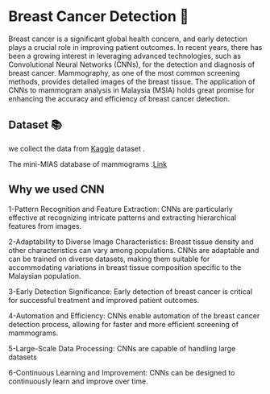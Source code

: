 # Breast Cancer Detection  🐍
Breast cancer is a significant global health concern, and early detection plays a crucial role in improving patient outcomes. In recent years, there has been a growing interest in leveraging advanced technologies, such as Convolutional Neural Networks (CNNs), for the detection and diagnosis of breast cancer. Mammography, as one of the most common screening methods, provides detailed images of the breast tissue. The application of CNNs to mammogram analysis in Malaysia (MSIA) holds great promise for enhancing the accuracy and efficiency of breast cancer detection.

## Dataset 📚
we collect the data from [Kaggle](https://www.kaggle.com/datasets/kmader/mias-mammography) dataset .

The mini-MIAS database of mammograms .[Link](http://peipa.essex.ac.uk/pix/mias/)

## Why we used CNN
1-Pattern Recognition and Feature Extraction: CNNs are particularly effective at recognizing intricate patterns and extracting hierarchical features from images.

2-Adaptability to Diverse Image Characteristics: Breast tissue density and other characteristics can vary among populations. CNNs are adaptable and can be trained on diverse datasets, making them suitable for accommodating variations in breast tissue composition specific to the Malaysian population.

3-Early Detection Significance: Early detection of breast cancer is critical for successful treatment and improved patient outcomes.

4-Automation and Efficiency: CNNs enable automation of the breast cancer detection process, allowing for faster and more efficient screening of mammograms. 

5-Large-Scale Data Processing: CNNs are capable of handling large datasets

6-Continuous Learning and Improvement: CNNs can be designed to continuously learn and improve over time.

